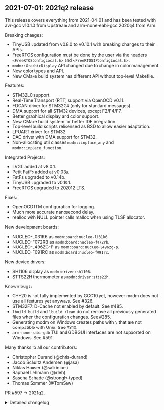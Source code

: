 ## 2021-07-01: 2021q2 release

This release covers everything from 2021-04-01 and has been tested with avr-gcc
v10.1.0 from Upstream and arm-none-eabi-gcc 2020q4 from Arm.

Breaking changes:

- TinyUSB updated from v0.8.0 to v0.10.1 with breaking changes to their APIs.
- FreeRTOS configuration must be done by the user via the headers
  `<FreeRTOSConfigLocal.h>` and `<FreeRTOSIPConfigLocal.h>`.
- `modm::GraphicDisplay` API changed due to change in color management.
- New color types and API.
- New CMake build system has different API without top-level Makefile.

Features:

- STM32L0 support.
- Real-Time Transport (RTT) support via OpenOCD v0.11.
- FDCAN driver for STM32G4 (only for standard messages).
- DMA support for all STM32 devices, except F2/F4/F7.
- Better graphical display and color support.
- New CMake build system for better IDE integration.
- Top-level build scripts relicensed as BSD to allow easier adaptation.
- LPUART driver for STM32.
- DAC driver with DMA support for STM32.
- Non-allocating util classes `modm::inplace_any` and `modm::inplace_function`.

Integrated Projects:

- LVGL added at v8.0.1.
- Petit FatFs added at v0.03a.
- FatFs upgraded to v0.14b.
- TinyUSB upgraded to v0.10.1.
- FreeRTOS upgraded to 202012 LTS.

Fixes:

- OpenOCD ITM configuration for logging.
- Much more accurate nanosecond delay.
- realloc with NULL pointer calls malloc when using TLSF allocator.

New development boards:

- NUCLEO-L031K6 as `modm:board:nucleo-l031k6`.
- NUCLEO-F072RB as `modm:board:nucleo-f072rb`.
- NUCLEO-L496ZG-P as `modm:board:nucleo-l496zg-p`.
- NUCLEO-F091RC as `modm:board:nucleo-f091rc`.

New device drivers:

- SH1106 display as `modm:driver:sh1106`.
- STTS22H thermometer as `modm:driver:stts22h`.

Known bugs:

- C++20 is not fully implemented by GCC10 yet, however modm does not use all
  features yet anyways. See #326.
- STM32F7: D-Cache not enabled by default. See #485.
- `lbuild build` and `lbuild clean` do not remove all previously generated files
  when the configuration changes. See #285.
- Generating modm on Windows creates paths with `\` that are not compatible with
  Unix. See #310.
- `arm-none-eabi-gdb` TUI and GDBGUI interfaces are not supported on Windows.
  See #591.

Many thanks to all our contributors:

- Christopher Durand (@chris-durand)
- Jacob Schultz Andersen (@jasa)
- Niklas Hauser (@salkinium)
- Raphael Lehmann (@rleh)
- Sascha Schade (@strongly-typed)
- Thomas Sommer (@TomSaw)

PR #597 -> 2021q2.

<details>
<summary>Detailed changelog</summary>

#### 2021-06-16: More accurate modm::delay implementation

PR #642 -> cc15b1a.  
Tested in hardware by @salkinium.

#### 2021-06-07: Extend DMA driver for even more STM32 devices

PR #632 -> 8896b5b.  
Tested in hardware by @chris-durand.

#### 2021-06-06: Add DAC driver with DMA support

PR #632 -> 9cbea26.  
Tested in hardware by @chris-durand.

#### 2021-05-20: Refactor color implementation

PR #616 -> a105072 with **high impact** on color types.  
Tested by @TomSaw.

#### 2021-05-10: Add LPUART driver for STM32

PR #614 -> 897579e.  
Tested in hardware by @rleh.

#### 2021-05-08: Add STTS22H temperature driver

PR #544 -> 9e7ec34.  
Tested in hardware by @chris-durand.

#### 2021-05-08: New CMake build system

PR #568 -> 98b1337 with **high impact** on CMake build systems.  
Tested by @jasa and @salkinium.

#### 2021-05-07: Add SH1106 display driver

PR #627 -> 7d7490d.  
Tested in hardware by @TomSaw.

#### 2021-04-22: Specialize modm::GraphicDisplay for monochrome and color

To enable optimizations for different color formats, the graphic display base
classes are refactored into monochrome and color classes.

PR #604 -> 295dbc3 with medium impact on display drivers and graphics code.  
Tested in hardware by @TomSaw.

#### 2021-04-14: Adapt DMA driver for more STM32 devices

PR #608 -> 8ca2f35.  
Tested in hardware by @rleh.

#### 2021-04-13: Add FDCAN driver for STM32G4

PR #607 -> 2d2199b.  
Tested in hardware by @chris-durand.

#### 2021-04-12: Add RTT support via OpenOCD

PR #610 -> 1375ff1.  
Tested in hardware by @salkinium.

#### 2021-04-11: Upgrade FreeRTOS to 202012 LTS

The default configuration modm provides changed, and now only provides the bare
minimum config and the remainder needs to be user-provided via the headers
`<FreeRTOSConfigLocal.h>` and `<FreeRTOSIPConfigLocal.h>`

PR #566 -> 1375ff1 with **high impact** on configuration management.  
Tested in hardware by @salkinium.

#### 2021-04-06: Integrate Petit FatFs v0.03a and upgrade FatFs to v0.14a

PR #566 -> 1f5d06e.  
Tested in hardware by @salkinium.

#### 2021-04-06: Upgrade TinyUSB to v0.9.0

TinyUSB is breaking their own API quite often, so existing applications must be
adapted. Any modm wrapper APIs are unaffected. See module docs for additional
customization via the `<tusb_config_local.h>` header.

PR #566 -> 1f5d06e with **high impact** on TinyUSB API.  
Tested in hardware by @salkinium.

#### 2021-04-06: Integrate LVGL v7.11 for Cortex-M

PR #603 -> e0d1327.  
Tested in hardware by @rleh and @salkinium.

#### 2021-04-02: Add STM32L0 support

Also adds NUCLEO-L031K6 board and example.

PR #600 -> 0cf1c65.  
Tested in hardware @chris-durand.

</details>
